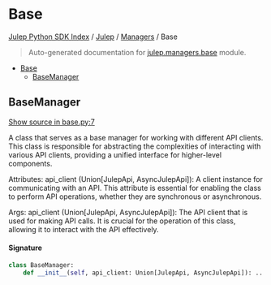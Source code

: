 # Base

[Julep Python SDK Index](../../README.md#julep-python-sdk-index) / [Julep](../index.md#julep) / [Managers](./index.md#managers) / Base

> Auto-generated documentation for [julep.managers.base](../../../../../../julep/managers/base.py) module.

- [Base](#base)
  - [BaseManager](#basemanager)

## BaseManager

[Show source in base.py:7](../../../../../../julep/managers/base.py#L7)

A class that serves as a base manager for working with different API clients. This class is responsible for abstracting the complexities of interacting with various API clients, providing a unified interface for higher-level components.

Attributes:
    api_client (Union[JulepApi, AsyncJulepApi]): A client instance for communicating with an API. This attribute is essential for enabling the class to perform API operations, whether they are synchronous or asynchronous.

Args:
    api_client (Union[JulepApi, AsyncJulepApi]): The API client that is used for making API calls. It is crucial for the operation of this class, allowing it to interact with the API effectively.

#### Signature

```python
class BaseManager:
    def __init__(self, api_client: Union[JulepApi, AsyncJulepApi]): ...
```